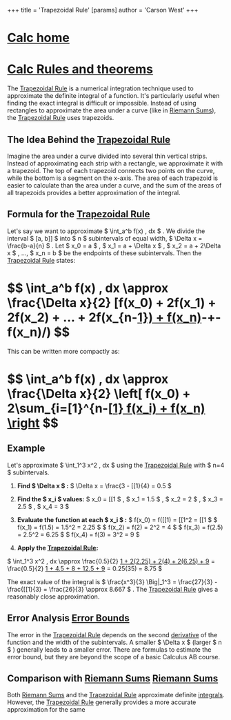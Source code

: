 +++
 title = 'Trapezoidal Rule'
[params]
	author = 'Carson West'
+++
# [Calc home](./../calc-home/)
# [Calc Rules and theorems](./../calc-rules-and-theorems/)
The [Trapezoidal Rule](./../trapezoidal-rule/) is a numerical integration technique used to approximate the definite integral of a function.  It's particularly useful when finding the exact integral is difficult or impossible.  Instead of using rectangles to approximate the area under a curve (like in [Riemann Sums](./../riemann-sums/)), the [Trapezoidal Rule](./../trapezoidal-rule/) uses trapezoids.

## The Idea Behind the [Trapezoidal Rule](./../trapezoidal-rule/) 
Imagine the area under a curve divided into several thin vertical strips. Instead of approximating each strip with a rectangle, we approximate it with a trapezoid.  The top of each trapezoid connects two points on the curve, while the bottom is a segment on the x-axis. The area of each trapezoid is easier to calculate than the area under a curve, and the sum of the areas of all trapezoids provides a better approximation of the integral.

## Formula for the [Trapezoidal Rule](./../trapezoidal-rule/) 
Let's say we want to approximate  $ \int_a^b f(x) \, dx $ . We divide the interval  $ [a, b]] $  into  $ n $  subintervals of equal width,  $ \Delta x = \frac{b-a}{n} $ . Let  $ x_0 = a $ ,  $ x_1 = a + \Delta x $ ,  $ x_2 = a + 2\Delta x $ , ...,  $ x_n = b $  be the endpoints of these subintervals.  Then the [Trapezoidal Rule](./../trapezoidal-rule/) states:

#  $$ \int_a^b f(x) \, dx \approx \frac{\Delta x}{2} [f(x_0) + 2f(x_1) + 2f(x_2) + ... + 2f(x_{n-[1}) + f(x_n)](./../1})-+-f(x_n)/) $$  
This can be written more compactly as:
#  $$ \int_a^b f(x) \, dx \approx \frac{\Delta x}{2} \left[ f(x_0) + 2\sum_{i=[1}^{n-[[1} f(x_i) + f(x_n) \right](./../1}^{n-[[1}-f(x_i)-+-f(x_n)-\right/) $$  
## Example

Let's approximate  $ \int_1^3 x^2 \, dx $  using the [Trapezoidal Rule](./../trapezoidal-rule/) with  $ n=4 $  subintervals.

1. **Find  $ \Delta x $ :**  $ \Delta x = \frac{3 - [[1}{4} = 0.5 $ 

2. **Find the  $ x_i $  values:**  $ x_0 = [[1 $ ,  $ x_1 = 1.5 $ ,  $ x_2 = 2 $ ,  $ x_3 = 2.5 $ ,  $ x_4 = 3 $ 

3. **Evaluate the function at each  $ x_i $ :**
    $ f(x_0) = f([[1) = [[1^2 = [[1 $ 
    $ f(x_1) = f(1.5) = 1.5^2 = 2.25 $ 
    $ f(x_2) = f(2) = 2^2 = 4 $ 
    $ f(x_3) = f(2.5) = 2.5^2 = 6.25 $ 
    $ f(x_4) = f(3) = 3^2 = 9 $ 

4. **Apply the [Trapezoidal Rule](./../trapezoidal-rule/):**

 $ \int_1^3 x^2 \, dx \approx \frac{0.5}{2} [1 + 2(2.25) + 2(4) + 2(6.25) + 9](./../1-+-2(2.25)-+-2(4)-+-2(6.25)-+-9/) = \frac{0.5}{2} [1 + 4.5 + 8 + 12.5 + 9](./../1-+-4.5-+-8-+-12.5-+-9/) = 0.25(35) = 8.75 $ 

The exact value of the integral is  $ \frac{x^3}{3} \Big|_1^3 = \frac{27}{3} - \frac{[[1}{3} = \frac{26}{3} \approx 8.667 $ .  The [Trapezoidal Rule](./../trapezoidal-rule/) gives a reasonably close approximation.


## Error Analysis [Error Bounds](./../error-bounds/)

The error in the [Trapezoidal Rule](./../trapezoidal-rule/) depends on the second [derivative](./../derivative/) of the function and the width of the subintervals. A smaller  $ \Delta x $  (larger  $ n $ ) generally leads to a smaller error.  There are formulas to estimate the error bound, but they are beyond the scope of a basic Calculus AB course.

## Comparison with [Riemann Sums](./../riemann-sums/) [Riemann Sums](./../riemann-sums/)

Both [Riemann Sums](./../riemann-sums/) and the [Trapezoidal Rule](./../trapezoidal-rule/) approximate definite [integrals](./../integrals/). However, the [Trapezoidal Rule](./../trapezoidal-rule/) generally provides a more accurate approximation for the same
